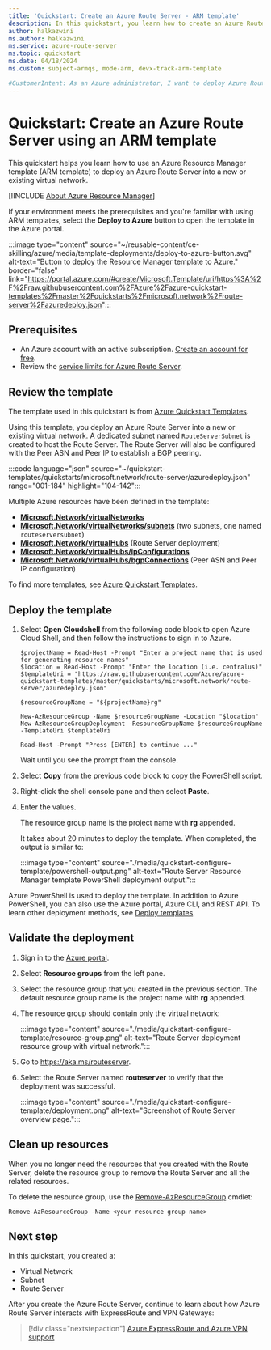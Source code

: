 ```yaml
---
title: 'Quickstart: Create an Azure Route Server - ARM template'
description: In this quickstart, you learn how to create an Azure Route Server using Azure Resource Manager template (ARM template).
author: halkazwini
ms.author: halkazwini
ms.service: azure-route-server
ms.topic: quickstart
ms.date: 04/18/2024
ms.custom: subject-armqs, mode-arm, devx-track-arm-template

#CustomerIntent: As an Azure administrator, I want to deploy Azure Route Server in my environment so that it dynamically updates virtual machines (VMs) routing tables with changes in the topology.
---
```


# Quickstart: Create an Azure Route Server using an ARM template

This quickstart helps you learn how to use an Azure Resource Manager template (ARM template) to deploy an Azure Route Server into a new or existing virtual network.

[!INCLUDE [About Azure Resource Manager](~/reusable-content/ce-skilling/azure/includes/resource-manager-quickstart-introduction.md)]

If your environment meets the prerequisites and you're familiar with using ARM templates, select the **Deploy to Azure** button to open the template in the Azure portal.

:::image type="content" source="~/reusable-content/ce-skilling/azure/media/template-deployments/deploy-to-azure-button.svg" alt-text="Button to deploy the Resource Manager template to Azure." border="false" link="https://portal.azure.com/#create/Microsoft.Template/uri/https%3A%2F%2Fraw.githubusercontent.com%2FAzure%2Fazure-quickstart-templates%2Fmaster%2Fquickstarts%2Fmicrosoft.network%2Froute-server%2Fazuredeploy.json":::

## Prerequisites

- An Azure account with an active subscription. [Create an account for free](https://azure.microsoft.com/free/?WT.mc_id=A261C142F).
- Review the [service limits for Azure Route Server](route-server-faq.md#limitations).

## Review the template

The template used in this quickstart is from [Azure Quickstart Templates](https://azure.microsoft.com/resources/templates/route-server).

Using this template, you deploy an Azure Route Server into a new or existing virtual network. A dedicated subnet named `RouteServerSubnet` is created to host the Route Server. The Route Server will also be configured with the Peer ASN and Peer IP to establish a BGP peering.

:::code language="json" source="~/quickstart-templates/quickstarts/microsoft.network/route-server/azuredeploy.json" range="001-184" highlight="104-142":::

Multiple Azure resources have been defined in the template:

* [**Microsoft.Network/virtualNetworks**](/azure/templates/microsoft.network/virtualNetworks?pivots=deployment-language-arm-template)
* [**Microsoft.Network/virtualNetworks/subnets**](/azure/templates/microsoft.network/virtualNetworks/subnets?pivots=deployment-language-arm-template) (two subnets, one named `routeserversubnet`)
* [**Microsoft.Network/virtualHubs**](/azure/templates/microsoft.network/virtualhubs?pivots=deployment-language-arm-template) (Route Server deployment)
* [**Microsoft.Network/virtualHubs/ipConfigurations**](/azure/templates/microsoft.network/virtualhubs/ipConfigurations?pivots=deployment-language-arm-template)
* [**Microsoft.Network/virtualHubs/bgpConnections**](/azure/templates/microsoft.network/virtualhubs/bgpconnections?pivots=deployment-language-arm-template) (Peer ASN and Peer IP configuration)


To find more templates, see [Azure Quickstart Templates](https://azure.microsoft.com/resources/templates/?resourceType=Microsoft.Network&pageNumber=1&sort=Popular).

## Deploy the template

1. Select **Open Cloudshell** from the following code block to open Azure Cloud Shell, and then follow the instructions to sign in to Azure.

    ```azurepowershell-interactive
    $projectName = Read-Host -Prompt "Enter a project name that is used for generating resource names"
    $location = Read-Host -Prompt "Enter the location (i.e. centralus)"
    $templateUri = "https://raw.githubusercontent.com/Azure/azure-quickstart-templates/master/quickstarts/microsoft.network/route-server/azuredeploy.json"

    $resourceGroupName = "${projectName}rg"

    New-AzResourceGroup -Name $resourceGroupName -Location "$location"
    New-AzResourceGroupDeployment -ResourceGroupName $resourceGroupName -TemplateUri $templateUri

    Read-Host -Prompt "Press [ENTER] to continue ..."
    ```

    Wait until you see the prompt from the console.

1. Select **Copy** from the previous code block to copy the PowerShell script.

1. Right-click the shell console pane and then select **Paste**.

1. Enter the values.

    The resource group name is the project name with **rg** appended.

    It takes about 20 minutes to deploy the template. When completed, the output is similar to:

    :::image type="content" source="./media/quickstart-configure-template/powershell-output.png" alt-text="Route Server Resource Manager template PowerShell deployment output.":::

Azure PowerShell is used to deploy the template. In addition to Azure PowerShell, you can also use the Azure portal, Azure CLI, and REST API. To learn other deployment methods, see [Deploy templates](../azure-resource-manager/templates/deploy-portal.md).

## Validate the deployment

1. Sign in to the [Azure portal](https://portal.azure.com).

1. Select **Resource groups** from the left pane.

1. Select the resource group that you created in the previous section. The default resource group name is the project name with **rg** appended.

1. The resource group should contain only the virtual network:

     :::image type="content" source="./media/quickstart-configure-template/resource-group.png" alt-text="Route Server deployment resource group with virtual network.":::

1. Go to https://aka.ms/routeserver.

1. Select the Route Server named **routeserver** to verify that the deployment was successful.

    :::image type="content" source="./media/quickstart-configure-template/deployment.png" alt-text="Screenshot of Route Server overview page.":::

## Clean up resources

When you no longer need the resources that you created with the Route Server, delete the resource group to remove the Route Server and all the related resources.

To delete the resource group, use the [Remove-AzResourceGroup](/powershell/module/az.resources/remove-azresourcegroup) cmdlet:

```azurepowershell-interactive
Remove-AzResourceGroup -Name <your resource group name>
```

## Next step

In this quickstart, you created a:

- Virtual Network
- Subnet
- Route Server

After you create the Azure Route Server, continue to learn about how Azure Route Server interacts with ExpressRoute and VPN Gateways: 

> [!div class="nextstepaction"]
> [Azure ExpressRoute and Azure VPN support](expressroute-vpn-support.md)
